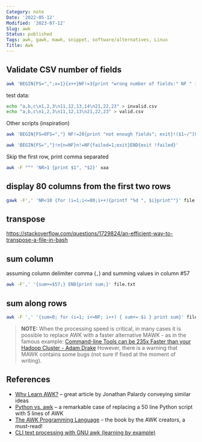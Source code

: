 ```yaml
---
Category: note
Date: '2022-05-12'
Modified: '2023-07-12'
Slug: awk
Status: published
Tags: awk, gawk, mawk, snippet, software/alternatives, Linux
Title: Awk
---
```


## Validate CSV number of fields

```sh
awk 'BEGIN{FS=",";x=1}{x++}NF!=3{print "wrong number of fields:" NF " in line:" x; exit}' valid.csv
```

test data:

```sh
echo "a,b,c\n1,2,3\n11,12,13,14\n21,22,23" > invalid.csv
echo "a,b,c\n1,2,3\n11,12,13\n21,22,23" > valid.csv
```

Other scripts (inspiration)

```sh
awk 'BEGIN{FS=OFS=","} NF!=20{print "not enough fields"; exit}!($1~/^[0-9]$/) {print "1st field invalid"; exit}' file.csv
```

```sh
awk 'BEGIN{FS=","}!n{n=NF}n!=NF{failed=1;exit}END{exit !failed}'
```

Skip the first row, print comma separated

```sh
awk -F "^" 'NR>1 {print $1", "$2}' xaa
```

## display 80 columns from the first two rows

```sh
gawk -F',' 'NR<10 {for (i=1;i<=80;i++){printf "%d ", $i}print""}' file.txt
```

## transpose
<https://stackoverflow.com/questions/1729824/an-efficient-way-to-transpose-a-file-in-bash>

## sum column

assuming column delimiter comma (`,`) and summing values in column #57

```sh
awk -F',' '{sum+=$57;} END{print sum;}' file.txt
```

## sum along rows

```sh
awk -F ',' '{sum=0; for (i=1; i<=NF; i++) { sum+= $i } print sum}' file.txt
```

> **NOTE:**
> When the processing speed is critical, in many cases it is possible to replace AWK with a faster alternative MAWK - as in the famous example: [Command-line Tools can be 235x Faster than your Hadoop Cluster - Adam Drake](https://adamdrake.com/command-line-tools-can-be-235x-faster-than-your-hadoop-cluster.html) However, there is a warning that MAWK contains some bugs (not sure if fixed at the moment of writing).

## References

- [Why Learn AWK?](https://blog.jpalardy.com/posts/why-learn-awk/) – great article by Jonathan Palardy conveying similar ideas
- [Python vs. awk](https://pmitev.github.io/to-awk-or-not/Python_vs_awk/) – a remarkable case of replacing a 50 line Python script with 5 lines of AWK
- [The AWK Programming Language](https://archive.org/download/pdfy-MgN0H1joIoDVoIC7/The_AWK_Programming_Language.pdf) – the book by the AWK creators, a must-read!
- [CLI text processing with GNU awk (learning by example)](https://learnbyexample.github.io/learn_gnuawk/cover.html)
